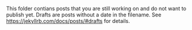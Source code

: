 This folder contians posts that you are still working on and do not want to publish yet.
Drafts are posts without a date in the filename. See https://jekyllrb.com/docs/posts/#drafts for details.